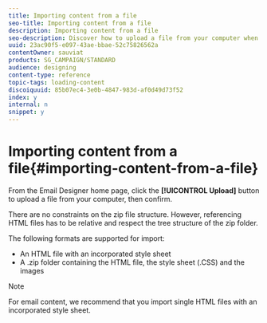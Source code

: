 ```yaml
---
title: Importing content from a file
seo-title: Importing content from a file
description: Importing content from a file
seo-description: Discover how to upload a file from your computer when creating an email or a landing page.
uuid: 23ac90f5-e097-43ae-bbae-52c75826562a
contentOwner: sauviat
products: SG_CAMPAIGN/STANDARD
audience: designing
content-type: reference
topic-tags: loading-content
discoiquuid: 85b07ec4-3e0b-4847-983d-af0d49d73f52
index: y
internal: n
snippet: y
---
```


# Importing content from a file{#importing-content-from-a-file}

From the Email Designer home page, click the **[!UICONTROL Upload]** button to upload a file from your computer, then confirm.

There are no constraints on the zip file structure. However, referencing HTML files has to be relative and respect the tree structure of the zip folder.

The following formats are supported for import:

* An HTML file with an incorporated style sheet
* A .zip folder containing the HTML file, the style sheet (.CSS) and the images

>[!NOTE]
>
>For email content, we recommend that you import single HTML files with an incorporated style sheet.

